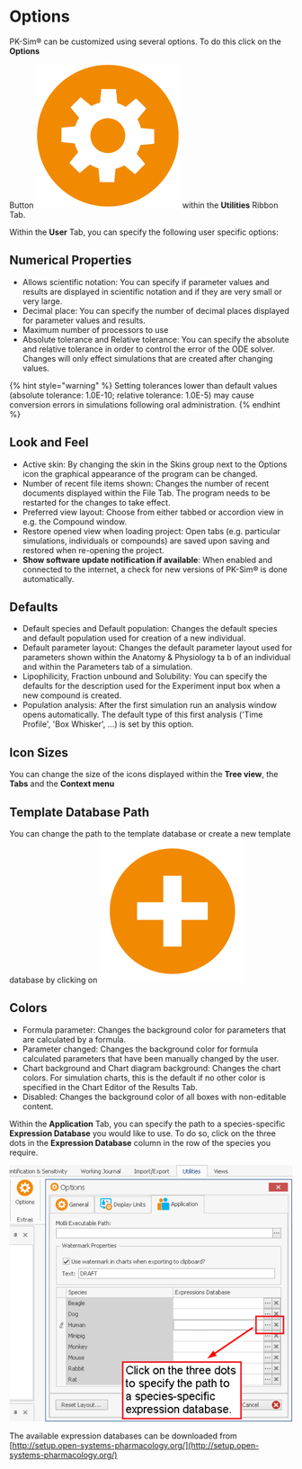 # Options

PK-Sim® can be customized using several options. To do this click on the **Options**

Button <img src="../assets/icons/Settings.svg" alt="" data-size="line"> within the **Utilities** Ribbon Tab.

Within the **User** Tab, you can specify the following user specific options:

## Numerical Properties

* Allows scientific notation: You can specify if parameter values and results are displayed in scientific notation and if they are very small or very large.
* Decimal place: You can specify the number of decimal places displayed for parameter values and results.
* Maximum number of processors to use
* Absolute tolerance and Relative tolerance: You can specify the absolute and relative tolerance in order to control the error of the ODE solver. Changes will only effect simulations that are created after changing values.

{% hint style="warning" %}
Setting tolerances lower than default values (absolute tolerance: 1.0E-10; relative tolerance: 1.0E-5) may cause conversion errors in simulations following oral administration.
{% endhint %}

## Look and Feel

* Active skin: By changing the skin in the Skins group next to the Options icon the graphical appearance of the program can be changed.
* Number of recent file items shown: Changes the number of recent documents displayed within the File Tab. The program needs to be restarted for the changes to take effect.
* Preferred view layout: Choose from either tabbed or accordion view in e.g. the Compound window.
* Restore opened view when loading project: Open tabs (e.g. particular simulations, individuals or compounds) are saved upon saving and restored when re-opening the project.
* **Show software update notification if available**: When enabled and connected to the internet, a check for new versions of PK-Sim® is done automatically.

## Defaults

* Default species and Default population: Changes the default species and default population used for creation of a new individual.
* Default parameter layout: Changes the default parameter layout used for parameters shown within the Anatomy & Physiology ta b of an individual and within the Parameters tab of a simulation.
* Lipophilicity, Fraction unbound and Solubility: You can specify the defaults for the description used for the Experiment input box when a new compound is created.
* Population analysis: After the first simulation run an analysis window opens automatically. The default type of this first analysis ('Time Profile', 'Box Whisker', ...) is set by this option.

## Icon Sizes

You can change the size of the icons displayed within the **Tree view**, the **Tabs** and the **Context menu**

## Template Database Path

You can change the path to the template database or create a new template database by clicking on <img src="../assets/icons/AddAction.svg" alt="" data-size="line">

## Colors

* Formula parameter: Changes the background color for parameters that are calculated by a formula.
* Parameter changed: Changes the background color for formula calculated parameters that have been manually changed by the user.
* Chart background and Chart diagram background: Changes the chart colors. For simulation charts, this is the default if no other color is specified in the Chart Editor of the Results Tab.
* Disabled: Changes the background color of all boxes with non-editable content.

Within the **Application** Tab, you can specify the path to a species-specific **Expression Database** you would like to use. To do so, click on the three dots in the **Expression Database** column in the row of the species you require.

![Linking a species-specific expression database to an individual.](../assets/images/part-3/expression-database-options.png)

The available expression databases can be downloaded from [http://setup.open-systems-pharmacology.org/](http://setup.open-systems-pharmacology.org/)
